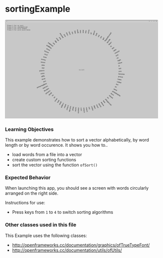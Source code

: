 # sortingExample

![Screenshot of sortingExample](sortingExample.png)

### Learning Objectives

This example demonstrates how to sort a vector alphabetically, by word length or by word occurence. It shows you how to..
* load words from a file into a vector
* create custom sorting functions
* sort the vector using the function ```ofSort()```


### Expected Behavior

When launching this app, you should see a screen with words circularly arranged on the right side.

Instructions for use:

* Press keys from ```1``` to ```4``` to switch sorting algorithms

### Other classes used in this file

This Example uses the following classes:

* http://openframeworks.cc/documentation/graphics/ofTrueTypeFont/
* http://openframeworks.cc/documentation/utils/ofUtils/
